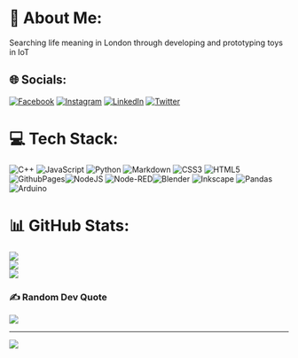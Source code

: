 # 💫 About Me:
Searching life meaning in London through developing and prototyping toys in IoT


## 🌐 Socials:
[![Facebook](https://img.shields.io/badge/Facebook-%231877F2.svg?logo=Facebook&logoColor=white)](https://facebook.com/Satria.Mitra.Utama) [![Instagram](https://img.shields.io/badge/Instagram-%23E4405F.svg?logo=Instagram&logoColor=white)](https://instagram.com/strmu) [![LinkedIn](https://img.shields.io/badge/LinkedIn-%230077B5.svg?logo=linkedin&logoColor=white)](https://linkedin.com/in/linkedin.com/in/satria-mitra-utama-345630157) [![Twitter](https://img.shields.io/badge/Twitter-%231DA1F2.svg?logo=Twitter&logoColor=white)](https://twitter.com/striia) 

# 💻 Tech Stack:
![C++](https://img.shields.io/badge/c++-%2300599C.svg?style=for-the-badge&logo=c%2B%2B&logoColor=white) ![JavaScript](https://img.shields.io/badge/javascript-%23323330.svg?style=for-the-badge&logo=javascript&logoColor=%23F7DF1E) ![Python](https://img.shields.io/badge/python-3670A0?style=for-the-badge&logo=python&logoColor=ffdd54) ![Markdown](https://img.shields.io/badge/markdown-%23000000.svg?style=for-the-badge&logo=markdown&logoColor=white) ![CSS3](https://img.shields.io/badge/css3-%231572B6.svg?style=for-the-badge&logo=css3&logoColor=white) ![HTML5](https://img.shields.io/badge/html5-%23E34F26.svg?style=for-the-badge&logo=html5&logoColor=white) ![GithubPages](https://img.shields.io/badge/github%20pages-121013?style=for-the-badge&logo=github&logoColor=white)![NodeJS](https://img.shields.io/badge/node.js-6DA55F?style=for-the-badge&logo=node.js&logoColor=white) ![Node-RED](https://img.shields.io/badge/Node--RED-%238F0000.svg?style=for-the-badge&logo=node-red&logoColor=white)![Blender](https://img.shields.io/badge/blender-%23F5792A.svg?style=for-the-badge&logo=blender&logoColor=white) ![Inkscape](https://img.shields.io/badge/Inkscape-e0e0e0?style=for-the-badge&logo=inkscape&logoColor=080A13) ![Pandas](https://img.shields.io/badge/pandas-%23150458.svg?style=for-the-badge&logo=pandas&logoColor=white) ![Arduino](https://img.shields.io/badge/-Arduino-00979D?style=for-the-badge&logo=Arduino&logoColor=white)
# 📊 GitHub Stats:
![](https://github-readme-stats.vercel.app/api?username=satria-mitra&theme=dark&hide_border=false&include_all_commits=false&count_private=false)<br/>
![](https://github-readme-streak-stats.herokuapp.com/?user=satria-mitra&theme=dark&hide_border=false)<br/>
![](https://github-readme-stats.vercel.app/api/top-langs/?username=satria-mitra&theme=dark&hide_border=false&include_all_commits=false&count_private=false&layout=compact)

### ✍️ Random Dev Quote
![](https://quotes-github-readme.vercel.app/api?type=horizontal&theme=radical)

---
[![](https://visitcount.itsvg.in/api?id=satria-mitra&icon=0&color=1)](https://visitcount.itsvg.in)

<!-- Proudly created with GPRM ( https://gprm.itsvg.in ) -->
